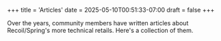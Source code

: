 +++
title = 'Articles'
date = 2025-05-10T00:51:33-07:00
draft = false
+++

Over the years, community members have written articles about Recoil/Spring's more technical retails. Here's a collection of them.